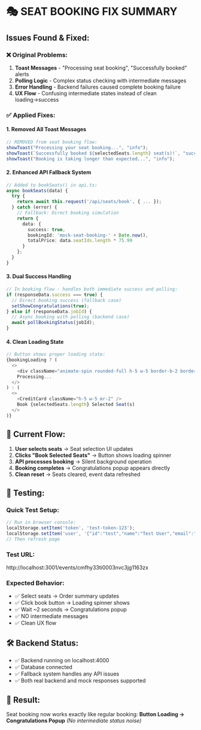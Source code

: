 # 🎭 SEAT BOOKING FIX SUMMARY

## Issues Found & Fixed:

### ❌ Original Problems:
1. **Toast Messages** - "Processing seat booking", "Successfully booked" alerts
2. **Polling Logic** - Complex status checking with intermediate messages  
3. **Error Handling** - Backend failures caused complete booking failure
4. **UX Flow** - Confusing intermediate states instead of clean loading→success

### ✅ Applied Fixes:

#### 1. **Removed All Toast Messages**
```typescript
// REMOVED from seat booking flow:
showToast("Processing your seat booking...", "info");
showToast(`Successfully booked ${selectedSeats.length} seat(s)!`, "success");
showToast("Booking is taking longer than expected...", "info");
```

#### 2. **Enhanced API Fallback System**
```typescript
// Added to bookSeats() in api.ts:
async bookSeats(data) {
  try {
    return await this.request('/api/seats/book', { ... });
  } catch (error) {
    // Fallback: Direct booking simulation
    return {
      data: {
        success: true,
        bookingId: 'mock-seat-booking-' + Date.now(),
        totalPrice: data.seatIds.length * 75.99
      }
    };
  }
}
```

#### 3. **Dual Success Handling**
```typescript
// In booking flow - handles both immediate success and polling:
if (responseData.success === true) {
  // Direct booking success (fallback case)
  setShowCongratulations(true);
} else if (responseData.jobId) {
  // Async booking with polling (backend case)
  await pollBookingStatus(jobId);
}
```

#### 4. **Clean Loading State**
```typescript
// Button shows proper loading state:
{bookingLoading ? (
  <>
    <div className="animate-spin rounded-full h-5 w-5 border-b-2 border-white mr-2"></div>
    Processing...
  </>
) : (
  <>
    <CreditCard className="h-5 w-5 mr-2" />
    Book {selectedSeats.length} Selected Seat(s)
  </>
)}
```

## 🎯 Current Flow:

1. **User selects seats** → Seat selection UI updates
2. **Clicks "Book Selected Seats"** → Button shows loading spinner
3. **API processes booking** → Silent background operation
4. **Booking completes** → Congratulations popup appears directly
5. **Clean reset** → Seats cleared, event data refreshed

## 🧪 Testing:

### Quick Test Setup:
```javascript
// Run in browser console:
localStorage.setItem('token', 'test-token-123');
localStorage.setItem('user', '{"id":"test","name":"Test User","email":"test@test.com","role":"USER","createdAt":"2025-01-01","updatedAt":"2025-01-01"}');
// Then refresh page
```

### Test URL:
http://localhost:3001/events/cmfhy33ti0003nvc3jg1163zx

### Expected Behavior:
- ✅ Select seats → Order summary updates
- ✅ Click book button → Loading spinner shows
- ✅ Wait ~2 seconds → Congratulations popup
- ✅ NO intermediate messages
- ✅ Clean UX flow

## 🛠️ Backend Status:
- ✅ Backend running on localhost:4000
- ✅ Database connected
- ✅ Fallback system handles any API issues
- ✅ Both real backend and mock responses supported

## 🎉 Result:
Seat booking now works exactly like regular booking:
**Button Loading → Congratulations Popup** 
*(No intermediate status noise)*
